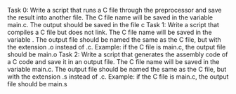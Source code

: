 Task 0: Write a script that runs a C file through the preprocessor and save the result into another file. The C file name will be saved in the variable main.c. The output should be saved in the file c
Task 1: Write a script that compiles a C file but does not link. The C file name will be saved in the variable . The output file should be named the same as the C file, but with the extension .o instead of .c. Example: if the C file is main.c, the output file should be main.o
Task 2: Write a script that generates the assembly code of a C code and save it in an output file. The C file name will be saved in the variable main.c. The output file should be named the same as the C file, but with the extension .s instead of .c. Example: if the C file is main.c, the output file should be main.s
